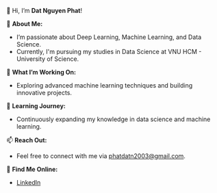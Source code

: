 👋 Hi, I’m **Dat Nguyen Phat**!

🌟 **About Me:**
- I’m passionate about Deep Learning, Machine Learning, and Data Science.
- Currently, I'm pursuing my studies in Data Science at VNU HCM - University of Science.

🔭 **What I’m Working On:**
- Exploring advanced machine learning techniques and building innovative projects.

🌱 **Learning Journey:**
- Continuously expanding my knowledge in data science and machine learning.

📫 **Reach Out:**
- Feel free to connect with me via [phatdatn2003@gmail.com](mailto:phatdatn2003@gmail.com).

🔗 **Find Me Online:**
- [LinkedIn]([#](https://www.linkedin.com/in/%C4%91%E1%BA%A1t-nguy%E1%BB%85n-ph%C3%A1t-940736298/))
